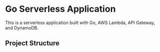 # Go Serverless Application

This is a serverless application built with Go, AWS Lambda, API Gateway, and DynamoDB.

## Project Structure

